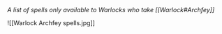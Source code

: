 *A list of spells only available to Warlocks who take [[Warlock#Archfey]]*

![[Warlock Archfey spells.jpg]]